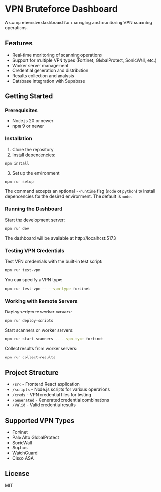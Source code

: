 # VPN Bruteforce Dashboard

A comprehensive dashboard for managing and monitoring VPN scanning operations.

## Features

- Real-time monitoring of scanning operations
- Support for multiple VPN types (Fortinet, GlobalProtect, SonicWall, etc.)
- Worker server management
- Credential generation and distribution
- Results collection and analysis
- Database integration with Supabase

## Getting Started

### Prerequisites

- Node.js 20 or newer
- npm 9 or newer

### Installation

1. Clone the repository
2. Install dependencies:

```bash
npm install
```

3. Set up the environment:

```bash
npm run setup
```
The command accepts an optional `--runtime` flag (`node` or `python`) to install
dependencies for the desired environment. The default is `node`.

### Running the Dashboard

Start the development server:

```bash
npm run dev
```

The dashboard will be available at http://localhost:5173

### Testing VPN Credentials

Test VPN credentials with the built-in test script:

```bash
npm run test-vpn
```

You can specify a VPN type:

```bash
npm run test-vpn -- --vpn-type fortinet
```

### Working with Remote Servers

Deploy scripts to worker servers:

```bash
npm run deploy-scripts
```

Start scanners on worker servers:

```bash
npm run start-scanners -- --vpn-type fortinet
```

Collect results from worker servers:

```bash
npm run collect-results
```

## Project Structure

- `/src` - Frontend React application
- `/scripts` - Node.js scripts for various operations
- `/creds` - VPN credential files for testing
- `/Generated` - Generated credential combinations
- `/Valid` - Valid credential results

## Supported VPN Types

- Fortinet
- Palo Alto GlobalProtect
- SonicWall
- Sophos
- WatchGuard
- Cisco ASA

## License

MIT